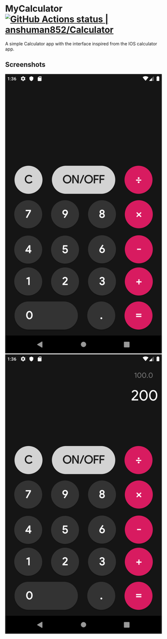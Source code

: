 # MyCalculator [![GitHub Actions status | anshuman852/Calculator](https://github.com/anshuman852/Calculator/workflows/Calculator/badge.svg)](https://github.com/anshuman852/Calculator/actions?query=workflow%3ACalculator)
A simple Calculator app with the interface inspired from the IOS calculator app.
## Screenshots

![Screenshot1](/ScreenShots/1.png)
![Screenshot2](/ScreenShots/2.png)
